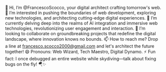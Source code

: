 👋 Hi, I’m @FrancescoScocco, your digital architect crafting tomorrow's web.
👀 I’m interested in pushing the boundaries of web development, exploring new technologies, and architecting cutting-edge digital experiences.
🌱 I’m currently delving deep into the realms of AI integration and immersive web technologies, revolutionizing user engagement and interaction.
💞️ I’m looking to collaborate on groundbreaking projects that redefine the digital landscape, where innovation knows no bounds.
📫 How to reach me? Drop a line at francesco.scocco2000@gmail.com and let's architect the future together!
😄 Pronouns: Web Wizard, Tech Maestro, Digital Dynamo.
⚡ Fun fact: I once debugged an entire website while skydiving—talk about fixing bugs on the fly! 🪂✨




<!---
FrancescoScocco/FrancescoScocco is a ✨ special ✨ repository because its `README.md` (this file) appears on your GitHub profile.
You can click the Preview link to take a look at your changes.
--->
